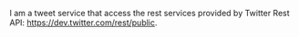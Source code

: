 I am a tweet service that access the rest services provided by Twitter Rest API: https://dev.twitter.com/rest/public.